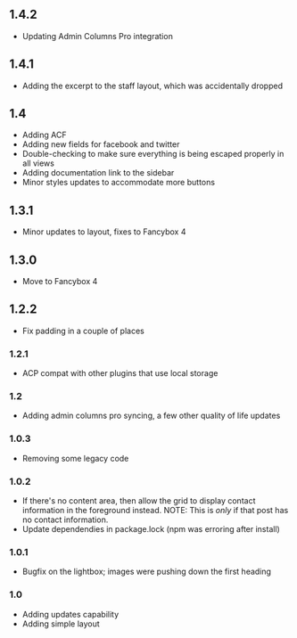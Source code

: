 ## 1.4.2

-   Updating Admin Columns Pro integration

## 1.4.1

-   Adding the excerpt to the staff layout, which was accidentally dropped

## 1.4

-   Adding ACF
-   Adding new fields for facebook and twitter
-   Double-checking to make sure everything is being escaped properly in all views
-   Adding documentation link to the sidebar
-   Minor styles updates to accommodate more buttons

## 1.3.1

-   Minor updates to layout, fixes to Fancybox 4

## 1.3.0

-   Move to Fancybox 4

## 1.2.2

-   Fix padding in a couple of places

### 1.2.1

-   ACP compat with other plugins that use local storage

### 1.2

-   Adding admin columns pro syncing, a few other quality of life updates

### 1.0.3

-   Removing some legacy code

### 1.0.2

-   If there's no content area, then allow the grid to display contact information in the foreground instead. NOTE: This is _only_ if that post has no contact information.
-   Update dependendies in package.lock (npm was erroring after install)

### 1.0.1

-   Bugfix on the lightbox; images were pushing down the first heading

### 1.0

-   Adding updates capability
-   Adding simple layout

